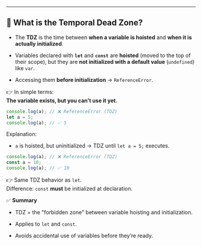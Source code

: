 
---
## 🔹 What is the Temporal Dead Zone?

- The **TDZ** is the time between **when a variable is hoisted** and **when it is actually initialized**.
    
- Variables declared with **`let`** and **`const`** are **hoisted** (moved to the top of their scope), but they are **not initialized with a default value** (`undefined`) like `var`.
    
- Accessing them **before initialization** → `ReferenceError`.

👉 In simple terms:  
**The variable exists, but you can’t use it yet.**

```js
console.log(a); // ❌ ReferenceError (TDZ)
let a = 5;
console.log(a); // ✅ 5
```

Explanation:

- `a` is hoisted, but uninitialized → TDZ until `let a = 5;` executes.

```js
console.log(a); // ❌ ReferenceError (TDZ)
const a = 10;
console.log(a); // ✅ 10
```

👉 Same TDZ behavior as `let`.  
Difference: `const` **must** be initialized at declaration.

✅ **Summary**

- TDZ = the "forbidden zone" between variable hoisting and initialization.
    
- Applies to `let` and `const`.
    
- Avoids accidental use of variables before they’re ready.
